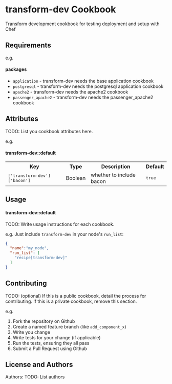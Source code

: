 transform-dev Cookbook
======================
Transform development cookbook for testing deployment and setup with Chef


Requirements
------------

e.g.
#### packages
- `application` - transform-dev needs the base application cookbook
- `postgresql` - transform-dev needs the postgresql application cookbook
- `apache2` - transform-dev needs the apache2 cookbook
- `passenger_apache2` - transform-dev needs the passenger_apache2 cookbook

Attributes
----------
TODO: List you cookbook attributes here.

e.g.
#### transform-dev::default
<table>
  <tr>
    <th>Key</th>
    <th>Type</th>
    <th>Description</th>
    <th>Default</th>
  </tr>
  <tr>
    <td><tt>['transform-dev']['bacon']</tt></td>
    <td>Boolean</td>
    <td>whether to include bacon</td>
    <td><tt>true</tt></td>
  </tr>
</table>

Usage
-----
#### transform-dev::default
TODO: Write usage instructions for each cookbook.

e.g.
Just include `transform-dev` in your node's `run_list`:

```json
{
  "name":"my_node",
  "run_list": [
    "recipe[transform-dev]"
  ]
}
```

Contributing
------------
TODO: (optional) If this is a public cookbook, detail the process for contributing. If this is a private cookbook, remove this section.

e.g.
1. Fork the repository on Github
2. Create a named feature branch (like `add_component_x`)
3. Write you change
4. Write tests for your change (if applicable)
5. Run the tests, ensuring they all pass
6. Submit a Pull Request using Github

License and Authors
-------------------
Authors: TODO: List authors
